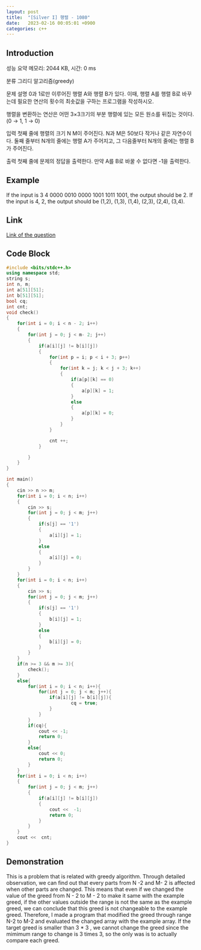 ```yaml
---
layout: post
title:  "[Silver I] 행렬 - 1080"
date:   2023-02-16 00:05:01 +0900
categories: c++
---
```


## Introduction

성능 요약
메모리: 2044 KB, 시간: 0 ms

분류
그리디 알고리즘(greedy)

문제 설명
0과 1로만 이루어진 행렬 A와 행렬 B가 있다. 이때, 행렬 A를 행렬 B로 바꾸는데 필요한 연산의 횟수의 최솟값을 구하는 프로그램을 작성하시오.

행렬을 변환하는 연산은 어떤 3×3크기의 부분 행렬에 있는 모든 원소를 뒤집는 것이다. (0 → 1, 1 → 0)

입력
첫째 줄에 행렬의 크기 N M이 주어진다. N과 M은 50보다 작거나 같은 자연수이다. 둘째 줄부터 N개의 줄에는 행렬 A가 주어지고, 그 다음줄부터 N개의 줄에는 행렬 B가 주어진다.

출력
첫째 줄에 문제의 정답을 출력한다. 만약 A를 B로 바꿀 수 없다면 -1을 출력한다.

## Example

If the input is 3 4 0000  0010 0000 1001 1011 1001, the output should be 2.
If the input is 4, 2, the output should be (1,2), (1,3), (1,4), (2,3), (2,4), (3,4).

## Link

[Link of the question](https://www.acmicpc.net/problem/1080)

## Code Block

```c++
#include <bits/stdc++.h>
using namespace std;
string s;
int n, m;
int a[51][51];
int b[51][51];
bool cq;
int cnt;
void check()
{
    for(int i = 0; i < n - 2; i++)
    {
        for(int j = 0; j < m- 2; j++)
        {
            if(a[i][j] != b[i][j])
            {
                for(int p = i; p < i + 3; p++)
                {
                    for(int k = j; k < j + 3; k++)
                    {
                        if(a[p][k] == 0)
                        {
                            a[p][k] = 1;
                        }
                        else
                        {
                            a[p][k] = 0;
                        }
                    }
                }

                cnt ++;
            }

        }
    }
}

int main()
{
    cin >> n >> m;
    for(int i = 0; i < n; i++)
    {
        cin >> s;
        for(int j = 0; j < m; j++)
        {
            if(s[j] == '1')
            {
                a[i][j] = 1;
            }
            else
            {
                a[i][j] = 0;
            }
        }
    }
    for(int i = 0; i < n; i++)
    {
        cin >> s;
        for(int j = 0; j < m; j++)
        {
            if(s[j] == '1')
            {
                b[i][j] = 1;
            }
            else
            {
                b[i][j] = 0;
            }
        }
    }
    if(n >= 3 && m >= 3){
        check();
    }
    else{
        for(int i = 0; i < n; i++){
            for(int j = 0; j < m; j++){
                if(a[i][j] != b[i][j]){
                        cq = true;
                }
            }
        }
        if(cq){
            cout << -1;
            return 0;
        }
        else{
            cout << 0;
            return 0;
        }
    }
    for(int i = 0; i < n; i++)
    {
        for(int j = 0; j < m; j++)
        {
            if(a[i][j] != b[i][j])
            {
                cout <<  -1;
                return 0;
            }
        }
    }
    cout <<  cnt;
}
```

## Demonstration

This is a problem that is related with greedy algorithm. Through detailed observation, we can find out that every parts from N -2 and M- 2 is affected when other parts are changed. This means that even if we changed the value of the greed from N - 2 to M - 2 to make it same with the example greed, if the other values outside the range is not the same as the example greed, we can conclude that this greed is not changeable to the example greed. Therefore, I made a program that modified the greed through range N-2 to M-2 and evaluated the changed array with the example array. If the target greed is smaller than 3 * 3 , we cannot change the greed since the mimimum range to change is 3 times 3, so the only was is to actually compare each greed.
